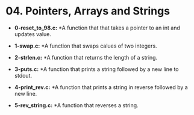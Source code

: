 # 04. Pointers, Arrays and Strings

* **0-reset_to_98.c:**
    *A function that that takes a pointer to an int and updates value.

* **1-swap.c:**
    *A function that swaps calues of two integers.

* **2-strlen.c:**
    *A function that returns the length of a string.

* **3-puts.c:**
    *A function that prints a string followed by a new line to stdout.

* **4-print_rev.c:**
    *A function that prints a string in reverse followed by a new line.

* **5-rev_string.c:**
    *A function that reverses a string.
